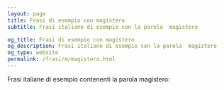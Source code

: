 ```yaml
---
layout: page
title: Frasi di esempio con magistero 
subtitle: Frasi italiane di esempio con la parola  magistero

og_title: Frasi di esempio con magistero 
og_description: Frasi italiane di esempio con la parola  magistero
og_type: website
permalink: /frasi/m/magistero.html
---
```


Frasi italiane di esempio contenenti la parola magistero:


